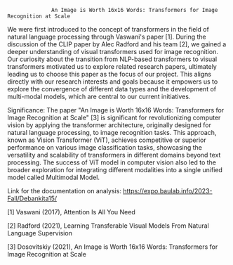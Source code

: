                   An Image is Worth 16x16 Words: Transformers for Image Recognition at Scale


We were first introduced to the concept of transformers in the field of natural language processing through Vaswani's paper [1]. During the discussion of the CLIP paper by Alec Radford and his team [2], we gained a deeper understanding of visual transformers used for image recognition. Our curiosity about the transition from NLP-based transformers to visual transformers motivated us to explore related research papers, ultimately leading us to choose this paper as the focus of our project. This aligns directly with our research interests and goals because it empowers us to explore the convergence of different data types and the development of multi-modal models, which are central to our current initiatives.

Significance: The paper "An Image is Worth 16x16 Words: Transformers for Image Recognition at Scale" [3] is significant for revolutionizing computer vision by applying the transformer architecture, originally designed for natural language processing, to image recognition tasks. This approach, known as Vision Transformer (ViT), achieves competitive or superior performance on various image classification tasks, showcasing the versatility and scalability of transformers in different domains beyond text processing. The success of ViT model in computer vision also led to the broader exploration for integrating different modalities into a single unified model called Multimodal Model.

Link for the documentation on analysis: https://expo.baulab.info/2023-Fall/Debankita15/

[1] Vaswani (2017), Attention Is All You Need

[2] Radford (2021), Learning Transferable Visual Models From Natural Language Supervision

[3] Dosovitskiy (2021), An Image is Worth 16x16 Words: Transformers for Image Recognition at Scale
